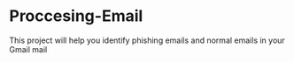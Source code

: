 # Proccesing-Email
This project will help you identify phishing emails and normal emails in your Gmail mail
